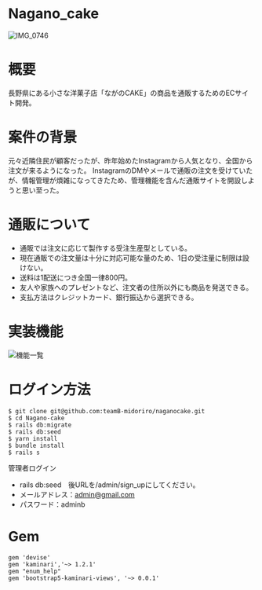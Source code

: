 # Nagano_cake
![IMG_0746](https://github.com/teamB-midoriro/naganocake/assets/158440003/f70ebcab-111a-4109-8b36-c54760b110a6)
# 概要
長野県にある小さな洋菓子店「ながのCAKE」の商品を通販するためのECサイト開発。

# 案件の背景
元々近隣住民が顧客だったが、昨年始めたInstagramから人気となり、全国から注文が来るようになった。
InstagramのDMやメールで通販の注文を受けていたが、情報管理が煩雑になってきたため、管理機能を含んだ通販サイトを開設しようと思い至った。

# 通販について
* 通販では注文に応じて製作する受注生産型としている。
* 現在通販での注文量は十分に対応可能な量のため、1日の受注量に制限は設けない。
* 送料は1配送につき全国一律800円。
* 友人や家族へのプレゼントなど、注文者の住所以外にも商品を発送できる。
* 支払方法はクレジットカード、銀行振込から選択できる。

# 実装機能
![機能一覧](https://github.com/teamB-midoriro/naganocake/assets/158440003/59ca8221-d4c9-4341-9b35-a4dc42e59add)

# ログイン方法
````
$ git clone git@github.com:teamB-midoriro/naganocake.git
$ cd Nagano-cake
$ rails db:migrate
$ rails db:seed
$ yarn install
$ bundle install
$ rails s
````
管理者ログイン 
* rails db:seed　後URLを/admin/sign_upにしてください。
* メールアドレス：admin@gmail.com
* パスワード：adminb

# Gem
````
gem 'devise'
gem 'kaminari','~> 1.2.1'
gem "enum_help"
gem 'bootstrap5-kaminari-views', '~> 0.0.1'
````
